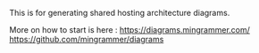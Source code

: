 This is for generating shared hosting architecture diagrams.

More on how to start is here : 
https://diagrams.mingrammer.com/
https://github.com/mingrammer/diagrams